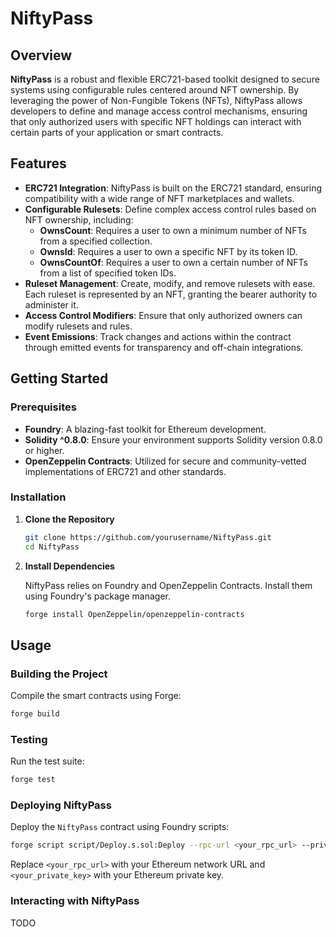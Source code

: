 # NiftyPass

## Overview

**NiftyPass** is a robust and flexible ERC721-based toolkit designed to secure systems using configurable rules centered around NFT ownership. By leveraging the power of Non-Fungible Tokens (NFTs), NiftyPass allows developers to define and manage access control mechanisms, ensuring that only authorized users with specific NFT holdings can interact with certain parts of your application or smart contracts.

## Features

- **ERC721 Integration**: NiftyPass is built on the ERC721 standard, ensuring compatibility with a wide range of NFT marketplaces and wallets.
- **Configurable Rulesets**: Define complex access control rules based on NFT ownership, including:
  - **OwnsCount**: Requires a user to own a minimum number of NFTs from a specified collection.
  - **OwnsId**: Requires a user to own a specific NFT by its token ID.
  - **OwnsCountOf**: Requires a user to own a certain number of NFTs from a list of specified token IDs.
- **Ruleset Management**: Create, modify, and remove rulesets with ease. Each ruleset is represented by an NFT, granting the bearer authority to administer it.
- **Access Control Modifiers**: Ensure that only authorized owners can modify rulesets and rules.
- **Event Emissions**: Track changes and actions within the contract through emitted events for transparency and off-chain integrations.

## Getting Started

### Prerequisites

- **Foundry**: A blazing-fast toolkit for Ethereum development.
- **Solidity ^0.8.0**: Ensure your environment supports Solidity version 0.8.0 or higher.
- **OpenZeppelin Contracts**: Utilized for secure and community-vetted implementations of ERC721 and other standards.

### Installation

1. **Clone the Repository**

   ```bash
   git clone https://github.com/yourusername/NiftyPass.git
   cd NiftyPass
   ```

2. **Install Dependencies**

   NiftyPass relies on Foundry and OpenZeppelin Contracts. Install them using Foundry's package manager.

   ```bash
   forge install OpenZeppelin/openzeppelin-contracts
   ```

## Usage

### Building the Project

Compile the smart contracts using Forge:

```bash
forge build
```

### Testing

Run the test suite:

```bash
forge test
```

### Deploying NiftyPass

Deploy the `NiftyPass` contract using Foundry scripts:

```bash
forge script script/Deploy.s.sol:Deploy --rpc-url <your_rpc_url> --private-key <your_private_key>
```

Replace `<your_rpc_url>` with your Ethereum network URL and `<your_private_key>` with your Ethereum private key.

### Interacting with NiftyPass

TODO
